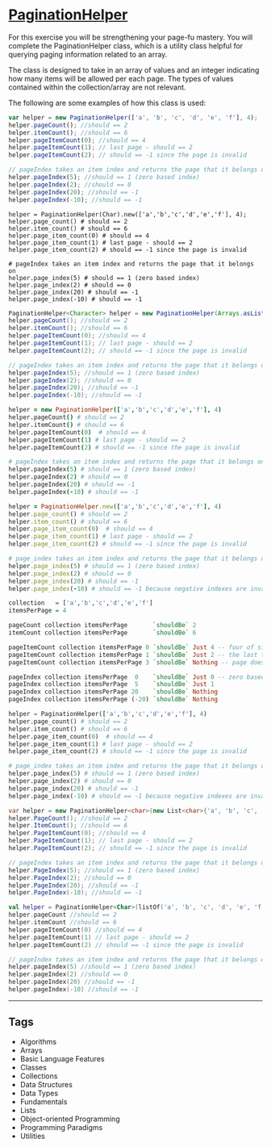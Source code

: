 # [PaginationHelper](https://www.codewars.com/kata/515bb423de843ea99400000a)

For this exercise you will be strengthening your page-fu mastery. You will complete the PaginationHelper class, which is a utility class helpful for querying paging information related to an array.

The class is designed to take in an array of values and an integer indicating how many items will be allowed per each page. The types of values contained within the collection/array are not relevant.

The following are some examples of how this class is used:

```javascript
var helper = new PaginationHelper(['a', 'b', 'c', 'd', 'e', 'f'], 4);
helper.pageCount(); //should == 2
helper.itemCount(); //should == 6
helper.pageItemCount(0); //should == 4
helper.pageItemCount(1); // last page - should == 2
helper.pageItemCount(2); // should == -1 since the page is invalid

// pageIndex takes an item index and returns the page that it belongs on
helper.pageIndex(5); //should == 1 (zero based index)
helper.pageIndex(2); //should == 0
helper.pageIndex(20); //should == -1
helper.pageIndex(-10); //should == -1
```

```crystal
helper = PaginationHelper(Char).new(['a','b','c','d','e','f'], 4);
helper.page_count() # should == 2
helper.item_count() # should == 6
helper.page_item_count(0) # should == 4
helper.page_item_count(1) # last page - should == 2
helper.page_item_count(2) # should == -1 since the page is invalid

# pageIndex takes an item index and returns the page that it belongs on
helper.page_index(5) # should == 1 (zero based index)
helper.page_index(2) # should == 0
helper.page_index(20) # should == -1
helper.page_index(-10) # should == -1
```

```java
PaginationHelper<Character> helper = new PaginationHelper(Arrays.asList('a', 'b', 'c', 'd', 'e', 'f'), 4);
helper.pageCount(); //should == 2
helper.itemCount(); //should == 6
helper.pageItemCount(0); //should == 4
helper.pageItemCount(1); // last page - should == 2
helper.pageItemCount(2); // should == -1 since the page is invalid

// pageIndex takes an item index and returns the page that it belongs on
helper.pageIndex(5); //should == 1 (zero based index)
helper.pageIndex(2); //should == 0
helper.pageIndex(20); //should == -1
helper.pageIndex(-10); //should == -1
```

```coffeescript
helper = new PaginationHelper(['a','b','c','d','e','f'], 4)
helper.pageCount() # should == 2
helper.itemCount() # should == 6
helper.pageItemCount(0)  # should == 4
helper.pageItemCount(1) # last page - should == 2
helper.pageItemCount(2) # should == -1 since the page is invalid

# pageIndex takes an item index and returns the page that it belongs on
helper.pageIndex(5) # should == 1 (zero based index)
helper.pageIndex(2) # should == 0
helper.pageIndex(20) # should == -1
helper.pageIndex(-10) # should == -1
```

```ruby
helper = PaginationHelper.new(['a','b','c','d','e','f'], 4)
helper.page_count() # should == 2
helper.item_count() # should == 6
helper.page_item_count(0)  # should == 4
helper.page_item_count(1) # last page - should == 2
helper.page_item_count(2) # should == -1 since the page is invalid

# page_index takes an item index and returns the page that it belongs on
helper.page_index(5) # should == 1 (zero based index)
helper.page_index(2) # should == 0
helper.page_index(20) # should == -1
helper.page_index(-10) # should == -1 because negative indexes are invalid
```

```haskell
collection   = ['a','b','c','d','e','f']
itemsPerPage = 4

pageCount collection itemsPerPage       `shouldBe` 2
itemCount collection itemsPerPage       `shouldBe` 6

pageItemCount collection itemsPerPage 0 `shouldBe` Just 4 -- four of six items
pageItemCount collection itemsPerPage 1 `shouldBe` Just 2 -- the last two items
pageItemCount collection itemsPerPage 3 `shouldBe` Nothing -- page doesn't exist

pageIndex collection itemsPerPage  0    `shouldBe` Just 0 -- zero based index
pageIndex collection itemsPerPage  5    `shouldBe` Just 1
pageIndex collection itemsPerPage 20    `shouldBe` Nothing
pageIndex collection itemsPerPage (-20) `shouldBe` Nothing
```

```python
helper = PaginationHelper(['a','b','c','d','e','f'], 4)
helper.page_count() # should == 2
helper.item_count() # should == 6
helper.page_item_count(0)  # should == 4
helper.page_item_count(1) # last page - should == 2
helper.page_item_count(2) # should == -1 since the page is invalid

# page_index takes an item index and returns the page that it belongs on
helper.page_index(5) # should == 1 (zero based index)
helper.page_index(2) # should == 0
helper.page_index(20) # should == -1
helper.page_index(-10) # should == -1 because negative indexes are invalid
```

```csharp
var helper = new PaginationHelper<char>(new List<char>{'a', 'b', 'c', 'd', 'e', 'f'}, 4);
helper.PageCount(); //should == 2
helper.ItemCount(); //should == 6
helper.PageItemCount(0); //should == 4
helper.PageItemCount(1); // last page - should == 2
helper.PageItemCount(2); // should == -1 since the page is invalid

// pageIndex takes an item index and returns the page that it belongs on
helper.PageIndex(5); //should == 1 (zero based index)
helper.PageIndex(2); //should == 0
helper.PageIndex(20); //should == -1
helper.PageIndex(-10); //should == -1
```

```kotlin
val helper = PaginationHelper<Char>(listOf('a', 'b', 'c', 'd', 'e', 'f'), 4)
helper.pageCount //should == 2
helper.itemCount //should == 6
helper.pageItemCount(0) //should == 4
helper.pageItemCount(1) // last page - should == 2
helper.pageItemCount(2) // should == -1 since the page is invalid

// pageIndex takes an item index and returns the page that it belongs on
helper.pageIndex(5) //should == 1 (zero based index)
helper.pageIndex(2) //should == 0
helper.pageIndex(20) //should == -1
helper.pageIndex(-10) //should == -1
```

---

## Tags

- Algorithms
- Arrays
- Basic Language Features
- Classes
- Collections
- Data Structures
- Data Types
- Fundamentals
- Lists
- Object-oriented Programming
- Programming Paradigms
- Utilities
